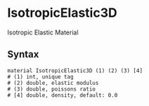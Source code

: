 # IsotropicElastic3D

Isotropic Elastic Material

## Syntax

```
material IsotropicElastic3D (1) (2) (3) [4]
# (1) int, unique tag
# (2) double, elastic modulus
# (3) double, poissons ratio
# [4] double, density, default: 0.0
```
